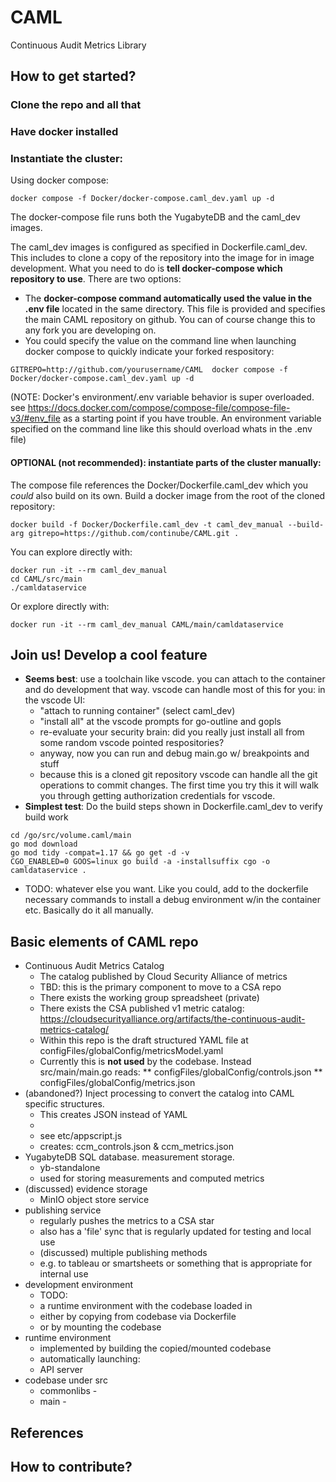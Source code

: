 # CAML
Continuous Audit Metrics Library

## How to get started?

### Clone the repo and all that
### Have docker installed
### Instantiate the cluster:

Using docker compose:

```
docker compose -f Docker/docker-compose.caml_dev.yaml up -d
```

The docker-compose file runs both the YugabyteDB and the caml_dev images. 
    
The caml_dev images is configured as specified in Dockerfile.caml_dev. This includes to clone a copy of the repository into the image for in image development. What you need to do is **tell docker-compose which repository to use**. There are two options:
    
   - The **docker-compose command automatically used the value in the .env file** located in the same directory. This file is provided and specifies the main CAML repository on github. You can of course change this to any fork you are developing on. 
   - You could specify the value on the command line when launching docker compose to quickly indicate your forked respository: 
       
```
GITREPO=http://github.com/yourusername/CAML  docker compose -f Docker/docker-compose.caml_dev.yaml up -d
```
        
(NOTE: Docker's environment/.env variable behavior is super overloaded. see https://docs.docker.com/compose/compose-file/compose-file-v3/#env_file as a starting point if you have trouble. An environment variable specified on the command line like this should overload whats in the .env file)        
    
#### OPTIONAL (not recommended): instantiate parts of the cluster manually: 

The compose file references the Docker/Dockerfile.caml_dev which you _could_ also build on its own.
Build a docker image from the root of the cloned repository:

```
docker build -f Docker/Dockerfile.caml_dev -t caml_dev_manual --build-arg gitrepo=https://github.com/continube/CAML.git .
```
      
You can explore directly with:

```
docker run -it --rm caml_dev_manual
cd CAML/src/main
./camldataservice 
```
Or explore directly with:

```
docker run -it --rm caml_dev_manual CAML/main/camldataservice
```
 
## Join us! Develop a cool feature
* **Seems best**: use a toolchain like vscode. you can attach to the container and do development that way. vscode can handle most of this for you: in the vscode UI:
  * "attach to running container" (select caml_dev)
  * "install all" at the vscode prompts for go-outline and gopls 
  * re-evaluate your security brain: did you really just install all from some random vscode pointed respositories? 
  * anyway, now you can run and debug main.go w/ breakpoints and stuff 
  * because this is a cloned git repository vscode can handle all the git operations to commit changes. The first time you try this it will walk you through getting authorization credentials for vscode. 
* **Simplest test**: Do the build steps shown in Dockerfile.caml_dev to verify build work

```    
cd /go/src/volume.caml/main
go mod download
go mod tidy -compat=1.17 && go get -d -v
CGO_ENABLED=0 GOOS=linux go build -a -installsuffix cgo -o camldataservice .
```
* TODO: whatever else you want. Like you could, add to the dockerfile necessary commands to install a debug environment w/in the container etc. Basically do it all manually.


## Basic elements of CAML repo

* Continuous Audit Metrics Catalog
    * The catalog published by Cloud Security Alliance of metrics
    * TBD: this is the primary component to move to a CSA repo 
    * There exists the working group spreadsheet (private)
    * There exists the CSA published v1 metric catalog: https://cloudsecurityalliance.org/artifacts/the-continuous-audit-metrics-catalog/ 
    * Within this repo is the draft structured YAML file at configFiles/globalConfig/metricsModel.yaml 
    * Currently this is **not used** by the codebase. Instead src/main/main.go reads: 
    ** configFiles/globalConfig/controls.json
    ** configFiles/globalConfig/metrics.json
* (abandoned?) Inject processing to convert the catalog into CAML specific structures.       
    * This creates JSON instead of YAML
    * 
    * see etc/appscript.js
    * creates: ccm_controls.json & ccm_metrics.json
* YugabyteDB SQL database. measurement storage.
    * yb-standalone
    * used for storing measurements and computed metrics
* (discussed) evidence storage
    * MinIO object store service
* publishing service
    * regularly pushes the metrics to a CSA star
    * also has a 'file' sync that is regularly updated for testing and local use
    * (discussed) multiple publishing methods
     * e.g. to tableau or smartsheets or something that is appropriate for internal use 
* development environment
    * TODO: 
    * a runtime environment with the codebase loaded in
    * either by copying from codebase via Dockerfile
    * or by mounting the codebase 
* runtime environment
    * implemented by building the copied/mounted codebase
    * automatically launching:
     * API server 
* codebase under src
    * commonlibs - 
    * main - 



## References






## How to contribute?




